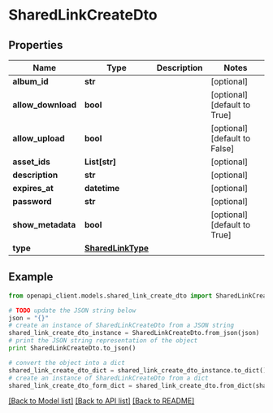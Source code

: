# SharedLinkCreateDto


## Properties
Name | Type | Description | Notes
------------ | ------------- | ------------- | -------------
**album_id** | **str** |  | [optional] 
**allow_download** | **bool** |  | [optional] [default to True]
**allow_upload** | **bool** |  | [optional] [default to False]
**asset_ids** | **List[str]** |  | [optional] 
**description** | **str** |  | [optional] 
**expires_at** | **datetime** |  | [optional] 
**password** | **str** |  | [optional] 
**show_metadata** | **bool** |  | [optional] [default to True]
**type** | [**SharedLinkType**](SharedLinkType.md) |  | 

## Example

```python
from openapi_client.models.shared_link_create_dto import SharedLinkCreateDto

# TODO update the JSON string below
json = "{}"
# create an instance of SharedLinkCreateDto from a JSON string
shared_link_create_dto_instance = SharedLinkCreateDto.from_json(json)
# print the JSON string representation of the object
print SharedLinkCreateDto.to_json()

# convert the object into a dict
shared_link_create_dto_dict = shared_link_create_dto_instance.to_dict()
# create an instance of SharedLinkCreateDto from a dict
shared_link_create_dto_form_dict = shared_link_create_dto.from_dict(shared_link_create_dto_dict)
```
[[Back to Model list]](../README.md#documentation-for-models) [[Back to API list]](../README.md#documentation-for-api-endpoints) [[Back to README]](../README.md)


